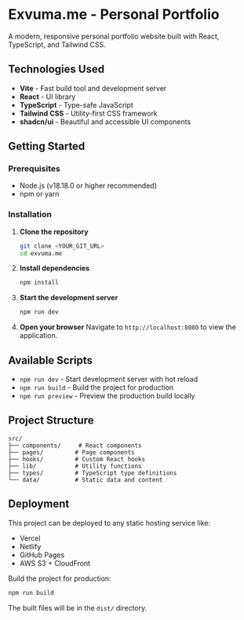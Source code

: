 # Exvuma.me - Personal Portfolio

A modern, responsive personal portfolio website built with React, TypeScript, and Tailwind CSS.

## Technologies Used

- **Vite** - Fast build tool and development server
- **React** - UI library
- **TypeScript** - Type-safe JavaScript
- **Tailwind CSS** - Utility-first CSS framework
- **shadcn/ui** - Beautiful and accessible UI components

## Getting Started

### Prerequisites

- Node.js (v18.18.0 or higher recommended)
- npm or yarn

### Installation

1. **Clone the repository**
   ```sh
   git clone <YOUR_GIT_URL>
   cd exvuma.me
   ```

2. **Install dependencies**
   ```sh
   npm install
   ```

3. **Start the development server**
   ```sh
   npm run dev
   ```

4. **Open your browser**
   Navigate to `http://localhost:8080` to view the application.

## Available Scripts

- `npm run dev` - Start development server with hot reload
- `npm run build` - Build the project for production
- `npm run preview` - Preview the production build locally

## Project Structure

```
src/
├── components/     # React components
├── pages/         # Page components
├── hooks/         # Custom React hooks
├── lib/           # Utility functions
├── types/         # TypeScript type definitions
└── data/          # Static data and content
```

## Deployment

This project can be deployed to any static hosting service like:
- Vercel
- Netlify
- GitHub Pages
- AWS S3 + CloudFront

Build the project for production:
```sh
npm run build
```

The built files will be in the `dist/` directory.
